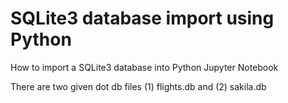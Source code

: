 # SQLite3 database import using Python
How to import a SQLite3 database into Python Jupyter Notebook 

There are two given dot db files 
(1) flights.db and 
(2) sakila.db
